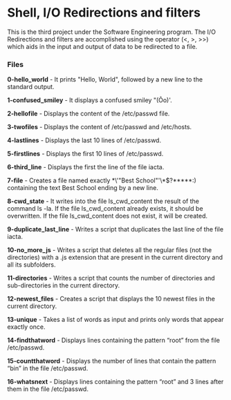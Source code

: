 # Shell, I/O Redirections and filters
This is the third project under the Software Engineering program.
The I/O Redirections and filters are accomplished using the operator (<, >, >>) which aids in the input and output of data to be redirected to a file.

### Files

**0-hello_world** - It prints "Hello, World", followed by a new line to the standard output.

**1-confused_smiley** - It displays a confused smiley "(Ôo)'.

**2-hellofile** - Displays the content of the /etc/passwd file.

**3-twofiles** - Displays the content of /etc/passwd and /etc/hosts.

**4-lastlines** - Displays the last 10 lines of /etc/passwd.

**5-firstlines** - Displays the first 10 lines of /etc/passwd.

**6-third_line** - Displays the first the line of the file iacta.

**7-file** - Creates a file named exactly \*\\'"Best School"\'\\*$\?\*\*\*\*\*:) containing the text Best School ending by a new line.

**8-cwd_state** - It writes into the file ls_cwd_content the result of the command ls -la. If the file ls_cwd_content already exists, it should be overwritten. If the file ls_cwd_content does not exist, it will be created.

**9-duplicate_last_line** - Writes a script that duplicates the last line of the file iacta.

**10-no_more_js** - Writes a script that deletes all the regular files (not the directories) with a .js extension that are present in the current directory and all its subfolders.

**11-directories** - Writes a script that counts the number of directories and sub-directories in the current directory.

**12-newest_files** - Creates a script that displays the 10 newest files in the current directory.

**13-unique** - Takes a list of words as input and prints only words that appear exactly once.

**14-findthatword** - Displays lines containing the pattern “root” from the file /etc/passwd.

**15-countthatword** - Displays the number of lines that contain the pattern “bin” in the file /etc/passwd.

**16-whatsnext** - Displays lines containing the pattern “root” and 3 lines after them in the file /etc/passwd.


